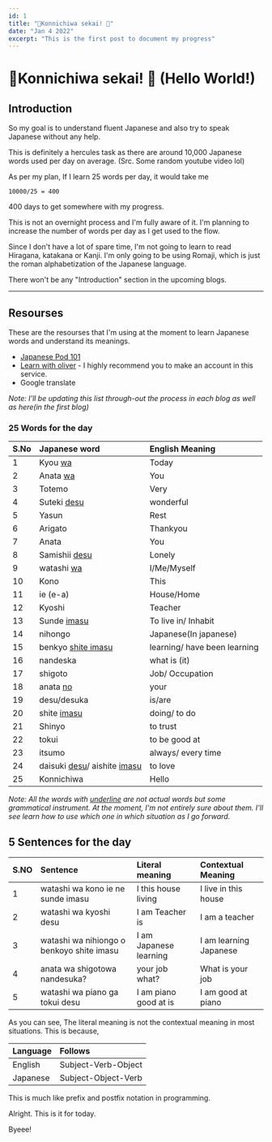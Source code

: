 ```yaml
---
id: 1
title: "🌸Konnichiwa sekai! 🌸"
date: "Jan 4 2022"
excerpt: "This is the first post to document my progress"
---
```


# 🌸Konnichiwa sekai! 🌸 (Hello World!)

## Introduction

So my goal is to understand fluent Japanese and also try to speak Japanese without any help.



This is definitely a hercules task as there are around 10,000 Japanese words used per day on average. (Src. Some random youtube video lol)



As per my plan, If I learn 25 words per day, it would take me



```
10000/25 = 400
```



400 days to get somewhere with my progress.



This is not an overnight process and I'm fully aware of it. I'm planning to increase the number of words per day as I get used to the flow.



Since I don't have a lot of spare time, I'm not going to learn to read Hiragana,
katakana or Kanji. I'm only going to be using Romaji, which is just the roman alphabetization of the Japanese language.


There won't be any "Introduction" section in the upcoming blogs.


<hr>

## Resourses

These are the resourses that I'm using at the moment to learn Japanese words and understand its meanings.

- [Japanese Pod 101](https://www.youtube.com/user/japanesepod101)
- [Learn with oliver](https://www.learnwitholiver.com/) - I highly recommend you to make an account in this service.
- Google translate

_Note: I'll be updating this list through-out the process in each blog as well as here(in the first blog)_

### 25 Words for the day

| S.No | Japanese word                             | English Meaning              |
| :--- | :---------------------------------------- | :--------------------------- |
| 1    | Kyou <u>wa</u>                            | Today                        |
| 2    | Anata <u>wa</u>                           | You                          |
| 3    | Totemo                                    | Very                         |
| 4    | Suteki <u>desu</u>                        | wonderful                    |
| 5    | Yasun                                     | Rest                         |
| 6    | Arigato                                   | Thankyou                     |
| 7    | Anata                                     | You                          |
| 8    | Samishii <u>desu</u>                      | Lonely                       |
| 9    | watashi <u>wa</u>                         | I/Me/Myself                  |
| 10   | Kono                                      | This                         |
| 11   | ie (e-a)                                  | House/Home                   |
| 12   | Kyoshi                                    | Teacher                      |
| 13   | Sunde <u>imasu</u>                        | To live in/ Inhabit          |
| 14   | nihongo                                   | Japanese(In japanese)        |
| 15   | benkyo <u>shite imasu</u>                 | learning/ have been learning |
| 16   | nandeska                                  | what is (it)                 |
| 17   | shigoto                                   | Job/ Occupation              |
| 18   | anata <u>no</u>                           | your                         |
| 19   | desu/desuka                               | is/are                       |
| 20   | shite <u>imasu</u>                        | doing/ to do                 |
| 21   | Shinyo                                    | to trust                     |
| 22   | tokui                                     | to be good at                |
| 23   | itsumo                                    | always/ every time           |
| 24   | daisuki <u>desu</u>/ aishite <u>imasu</u> | to love                      |
| 25   | Konnichiwa                                | Hello                        |

<i>Note: All the words with <u>underline</u> are not actual words but some grammatical instrument. At the moment, I'm not entirely sure about them. I'll see learn how to use which one in which situation as I go forward.</i>

## 5 Sentences for the day

| S.NO | Sentence                                  | Literal meaning        | Contextual Meaning     |
| :--- | :---------------------------------------- | :--------------------- | :--------------------- |
| 1    | watashi wa kono ie ne sunde imasu         | I this house living    | I live in this house   |
| 2    | watashi wa kyoshi desu                    | I am Teacher is        | I am a teacher         |
| 3    | watashi wa nihiongo o benkoyo shite imasu | I am Japanese learning | I am learning Japanese |
| 4    | anata wa shigotowa nandesuka?             | your job what?         | What is your job       |
| 5    | watashi wa piano ga tokui desu            | I am piano good at is  | I am good at piano     |

As you can see, The literal meaning is not the contextual meaning in most situations. This is because,

| Language | Follows             |
| :------- | :------------------ |
| English  | Subject-Verb-Object |
| Japanese | Subject-Object-Verb |

This is much like prefix and postfix notation in programming.

Alright. This is it for today.

Byeee!
